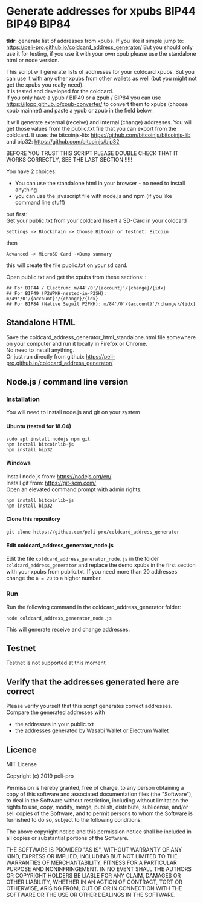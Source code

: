# Generate addresses for xpubs BIP44 BIP49 BIP84

__tldr__: generate list of addresses from xpubs. If you like it simple jump to: https://peli-pro.github.io/coldcard_address_generator/
But you should only use it for testing, if you use it with your own xpub please use the standalone html or node version.


This script will generate lists of addresses for your coldcard xpubs.
But you can use it with any other xpubs from other wallets as well (but you might not get the xpubs you really need).  
It is tested and developed for the coldcard.  
If you only have a ypub / BIP49 or a zpub / BIP84 you can use <a href="https://jlopp.github.io/xpub-converter/">https://jlopp.github.io/xpub-converter/</a> to convert
them to xpubs (choose xpub mainnet) and paste a ypub or zpub in the field below.

It will generate external (receive) and internal (change) addresses.
You will get those values from the public.txt file that you can export from the coldcard.
It uses the bitcoinjs-lib: https://github.com/bitcoinjs/bitcoinjs-lib and bip32: https://github.com/bitcoinjs/bip32

BEFORE YOU TRUST THIS SCRIPT PLEASE DOUBLE CHECK THAT IT WORKS CORRECTLY, SEE THE LAST SECTION !!!!!

You have 2 choices: 
* You can use the standalone html in your browser - no need to install anything
* you can use the javascript file with node.js and npm (if you like command line stuff)

but first:  
Get your public.txt from your coldcard
Insert a SD-Card in your coldcard   
```
Settings -> Blockchain -> Choose Bitcoin or Testnet: Bitcoin
```
then 
```
Advanced -> MicroSD Card ->Dump summary
```
this will create the file public.txt on your sd card. 

Open public.txt and get the xpubs from these sections:
:
```
## For BIP44 / Electrum: m/44'/0'/{account}'/{change}/{idx}
## For BIP49 (P2WPKH-nested-in-P2SH): m/49'/0'/{account}'/{change}/{idx}
## For BIP84 (Native Segwit P2PKH): m/84'/0'/{account}'/{change}/{idx}
```

## Standalone HTML
Save the coldcard_address_generator_html_standalone.html file somewhere on your computer and run it locally in Firefox or Chrome.  
No need to install anything.  
Or just run directly from github: https://peli-pro.github.io/coldcard_address_generator/  

## Node.js / command line version

### Installation
You will need to install node.js and git on your system
#### Ubuntu (tested for 18.04)
```
sudo apt install nodejs npm git  
npm install bitcoinlib-js
npm install bip32
```     

#### Windows
Install node.js from: https://nodejs.org/en/  
Install git from: https://git-scm.com/  
Open an elevated command prompt with admin rights:  
```
npm install bitcoinlib-js
npm install bip32
 ```
#### Clone this repository  
```
git clone https://github.com/peli-pro/coldcard_address_generator
```

#### Edit coldcard_address_generator_node.js
Edit the file `coldcard_address_generator_node.js` in the folder `coldcard_address_generator` and replace the demo xpubs in the first
section with your xpubs from public.txt.
If you need more than 20 addresses change the `n = 20` to a higher number.

### Run
Run the following command in the coldcard_address_generator folder: 
```
node coldcard_address_generator_node.js 
``` 
This will generate receive and change addresses.

## Testnet
Testnet is not supported at this moment


## Verify that the addresses generated here are correct
Please verify yourself that this script generates correct addresses.  
Compare the generated addresses with  
  * the addresses in your public.txt 
  * the addresses generated by Wasabi Wallet or Electrum Wallet 

## Licence
MIT License

Copyright (c) 2019 peli-pro

Permission is hereby granted, free of charge, to any person obtaining a copy
of this software and associated documentation files (the "Software"), to deal
in the Software without restriction, including without limitation the rights
to use, copy, modify, merge, publish, distribute, sublicense, and/or sell
copies of the Software, and to permit persons to whom the Software is
furnished to do so, subject to the following conditions:

The above copyright notice and this permission notice shall be included in all
copies or substantial portions of the Software.

THE SOFTWARE IS PROVIDED "AS IS", WITHOUT WARRANTY OF ANY KIND, EXPRESS OR
IMPLIED, INCLUDING BUT NOT LIMITED TO THE WARRANTIES OF MERCHANTABILITY,
FITNESS FOR A PARTICULAR PURPOSE AND NONINFRINGEMENT. IN NO EVENT SHALL THE
AUTHORS OR COPYRIGHT HOLDERS BE LIABLE FOR ANY CLAIM, DAMAGES OR OTHER
LIABILITY, WHETHER IN AN ACTION OF CONTRACT, TORT OR OTHERWISE, ARISING FROM,
OUT OF OR IN CONNECTION WITH THE SOFTWARE OR THE USE OR OTHER DEALINGS IN THE
SOFTWARE.
